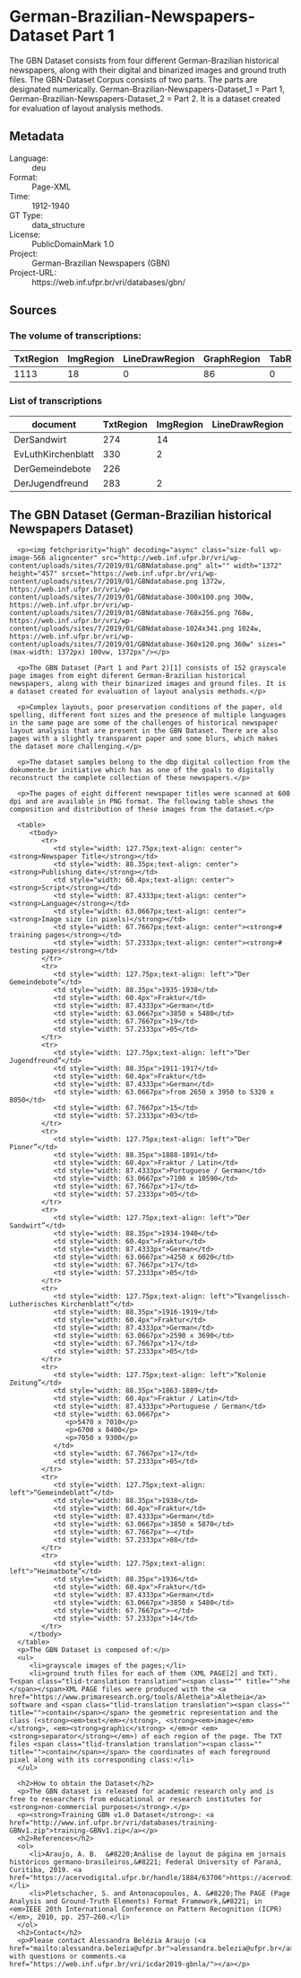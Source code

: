 <div>
   <h1 id="title">German-Brazilian-Newspapers-Dataset Part 1</h1>
   <p id="paragraph">The GBN Dataset consists from four different German-Brazilian historical
newspapers, along with their digital and binarized images and ground truth
files. The GBN-Dataset Corpus consists of two parts. 
The parts are designated numerically. 
German-Brazilian-Newspapers-Dataset_1 = Part 1, 
German-Brazilian-Newspapers-Dataset_2 = Part 2.
It is a dataset created for evaluation of layout analysis methods.
</p>
   <h2>Metadata</h2>
   <dl class="grid">
      <dt id="Language">Language:</dt>
      <dd>deu</dd>
      <dt id="Format">Format:</dt>
      <dd>Page-XML</dd>
      <dt id="Time">Time:</dt>
      <dd>1912-1940</dd>
      <dt id="GTT">GT Type:</dt>
      <dd>data_structure</dd>
      <dt id="License">License:</dt>
      <dd>PublicDomainMark 1.0</dd>
      <dt id="Project">Project:</dt>
      <dd>German-Brazilian Newspapers (GBN) </dd>
      <dt id="Project-URL">Project-URL:</dt>
      <dd>https://web.inf.ufpr.br/vri/databases/gbn/</dd>
   </dl>
   <h2>Sources</h2>
   <h3>The volume of transcriptions:</h3>
   <table id="table_id">
      <thead>
         <tr>
            <th>TxtRegion</th>
            <th>ImgRegion</th>
            <th>LineDrawRegion</th>
            <th>GraphRegion</th>
            <th>TabRegion</th>
            <th>ChartRegion</th>
            <th>SepRegion</th>
            <th>MathRegion</th>
            <th>ChemRegion</th>
            <th>MusicRegion</th>
            <th>AdRegion</th>
            <th>NoiseRegion</th>
            <th>UnkownRegion</th>
            <th>CustomRegion</th>
            <th>TextLine</th>
            <th>Page</th>
         </tr>
      </thead>
      <tbody>
         <tr>
            <td>1113</td>
            <td>18</td>
            <td>0</td>
            <td>86</td>
            <td>0</td>
            <td>0</td>
            <td>157</td>
            <td>0</td>
            <td>0</td>
            <td>0</td>
            <td>0</td>
            <td>0</td>
            <td>0</td>
            <td>0</td>
            <td>0</td>
            <td>68</td>
         </tr>
      </tbody>
   </table>
   <div id="transcriptions">
      <h3>List of transcriptions</h3>
      <div>
         <table id="table_id" class="display">
            <thead>
               <tr>
                  <th>document</th>
                  <th>TxtRegion</th>
                  <th>ImgRegion</th>
                  <th>LineDrawRegion</th>
                  <th>GraphRegion</th>
                  <th>TabRegion</th>
                  <th>ChartRegion</th>
                  <th>SepRegion</th>
                  <th>MathRegion</th>
                  <th>ChemRegion</th>
                  <th>MusicRegion</th>
                  <th>AdRegion</th>
                  <th>NoiseRegion</th>
                  <th>UnkownRegion</th>
                  <th>CustomRegion</th>
                  <th>TextLine</th>
                  <th>Page</th>
               </tr>
            </thead>
            <tbody>
               <tr>
                  <td>DerSandwirt</td>
                  <td>274</td>
                  <td>14</td>
                  <td/>
                  <td>24</td>
                  <td/>
                  <td/>
                  <td>65</td>
                  <td/>
                  <td/>
                  <td/>
                  <td/>
                  <td/>
                  <td/>
                  <td/>
                  <td/>
                  <td>17</td>
               </tr>
               <tr>
                  <td>EvLuthKirchenblatt</td>
                  <td>330</td>
                  <td>2</td>
                  <td/>
                  <td>19</td>
                  <td/>
                  <td/>
                  <td>34</td>
                  <td/>
                  <td/>
                  <td/>
                  <td/>
                  <td/>
                  <td/>
                  <td/>
                  <td/>
                  <td>17</td>
               </tr>
               <tr>
                  <td>DerGemeindebote</td>
                  <td>226</td>
                  <td/>
                  <td/>
                  <td>27</td>
                  <td/>
                  <td/>
                  <td>30</td>
                  <td/>
                  <td/>
                  <td/>
                  <td/>
                  <td/>
                  <td/>
                  <td/>
                  <td/>
                  <td>19</td>
               </tr>
               <tr>
                  <td>DerJugendfreund</td>
                  <td>283</td>
                  <td>2</td>
                  <td/>
                  <td>16</td>
                  <td/>
                  <td/>
                  <td>28</td>
                  <td/>
                  <td/>
                  <td/>
                  <td/>
                  <td/>
                  <td/>
                  <td/>
                  <td/>
                  <td>15</td>
               </tr>
            </tbody>
         </table>
      </div>
   </div>
   <div id="extent">
      <h2>The GBN Dataset (German-Brazilian historical Newspapers Dataset)</h2>
      
      <p><img fetchpriority="high" decoding="async" class="size-full wp-image-566 aligncenter" src="http://web.inf.ufpr.br/vri/wp-content/uploads/sites/7/2019/01/GBNdatabase.png" alt="" width="1372" height="457" srcset="https://web.inf.ufpr.br/vri/wp-content/uploads/sites/7/2019/01/GBNdatabase.png 1372w, https://web.inf.ufpr.br/vri/wp-content/uploads/sites/7/2019/01/GBNdatabase-300x100.png 300w, https://web.inf.ufpr.br/vri/wp-content/uploads/sites/7/2019/01/GBNdatabase-768x256.png 768w, https://web.inf.ufpr.br/vri/wp-content/uploads/sites/7/2019/01/GBNdatabase-1024x341.png 1024w, https://web.inf.ufpr.br/vri/wp-content/uploads/sites/7/2019/01/GBNdatabase-360x120.png 360w" sizes="(max-width: 1372px) 100vw, 1372px"/></p>
      
      <p>The GBN Dataset (Part 1 and Part 2)[1] consists of 152 grayscale page images from eight diferent German-Brazilian historical newspapers, along with their binarized images and ground files. It is a dataset created for evaluation of layout analysis methods.</p>

      <p>Complex layouts, poor preservation conditions of the paper, old spelling, different font sizes and the presence of multiple languages in the same page are some of the challenges of historical newspaper layout analysis that are present in the GBN Dataset. There are also pages with a slightly transparent paper and some blurs, which makes the dataset more challenging.</p>
      
      <p>The dataset samples belong to the dbp digital collection from the dokumente.br initiative which has as one of the goals to digitally reconstruct the complete collection of these newspapers.</p>
      
      <p>The pages of eight different newspaper titles were scanned at 600 dpi and are available in PNG format. The following table shows the composition and distribution of these images from the dataset.</p>
      
      <table>
         <tbody>
            <tr>
               <td style="width: 127.75px;text-align: center"><strong>Newspaper Title</strong></td>
               <td style="width: 88.35px;text-align: center"><strong>Publishing date</strong></td>
               <td style="width: 60.4px;text-align: center"><strong>Script</strong></td>
               <td style="width: 87.4333px;text-align: center"><strong>Language</strong></td>
               <td style="width: 63.0667px;text-align: center"><strong>Image size (in pixels)</strong></td>
               <td style="width: 67.7667px;text-align: center"><strong># training pages</strong></td>
               <td style="width: 57.2333px;text-align: center"><strong># testing pages</strong></td>
            </tr>
            <tr>
               <td style="width: 127.75px;text-align: left">“Der Gemeindebote”</td>
               <td style="width: 88.35px">1935-1938</td>
               <td style="width: 60.4px">Fraktur</td>
               <td style="width: 87.4333px">German</td>
               <td style="width: 63.0667px">3850 x 5480</td>
               <td style="width: 67.7667px">19</td>
               <td style="width: 57.2333px">05</td>
            </tr>
            <tr>
               <td style="width: 127.75px;text-align: left">“Der Jugendfreund”</td>
               <td style="width: 88.35px">1911-1917</td>
               <td style="width: 60.4px">Fraktur</td>
               <td style="width: 87.4333px">German</td>
               <td style="width: 63.0667px">from 2650 x 3950 to 5320 x 8050</td>
               <td style="width: 67.7667px">15</td>
               <td style="width: 57.2333px">03</td>
            </tr>
            <tr>
               <td style="width: 127.75px;text-align: left">“Der Pioner”</td>
               <td style="width: 88.35px">1888-1891</td>
               <td style="width: 60.4px">Fraktur / Latin</td>
               <td style="width: 87.4333px">Portuguese / German</td>
               <td style="width: 63.0667px">7100 x 10590</td>
               <td style="width: 67.7667px">17</td>
               <td style="width: 57.2333px">05</td>
            </tr>
            <tr>
               <td style="width: 127.75px;text-align: left">“Der Sandwirt”</td>
               <td style="width: 88.35px">1934-1940</td>
               <td style="width: 60.4px">Fraktur</td>
               <td style="width: 87.4333px">German</td>
               <td style="width: 63.0667px">4250 x 6020</td>
               <td style="width: 67.7667px">17</td>
               <td style="width: 57.2333px">05</td>
            </tr>
            <tr>
               <td style="width: 127.75px;text-align: left">“Evangelissch-Lutherisches Kirchenblatt”</td>
               <td style="width: 88.35px">1916-1919</td>
               <td style="width: 60.4px">Fraktur</td>
               <td style="width: 87.4333px">German</td>
               <td style="width: 63.0667px">2590 x 3690</td>
               <td style="width: 67.7667px">17</td>
               <td style="width: 57.2333px">05</td>
            </tr>
            <tr>
               <td style="width: 127.75px;text-align: left">“Kolonie Zeitung”</td>
               <td style="width: 88.35px">1863-1889</td>
               <td style="width: 60.4px">Fraktur / Latin</td>
               <td style="width: 87.4333px">Portuguese / German</td>
               <td style="width: 63.0667px">
                  <p>5470 x 7010</p>
                  <p>6700 x 8400</p>
                  <p>7050 x 9300</p>
               </td>
               <td style="width: 67.7667px">17</td>
               <td style="width: 57.2333px">05</td>
            </tr>
            <tr>
               <td style="width: 127.75px;text-align: left">“Gemeindeblatt”</td>
               <td style="width: 88.35px">1938</td>
               <td style="width: 60.4px">Fraktur</td>
               <td style="width: 87.4333px">German</td>
               <td style="width: 63.0667px">3850 x 5870</td>
               <td style="width: 67.7667px">–</td>
               <td style="width: 57.2333px">08</td>
            </tr>
            <tr>
               <td style="width: 127.75px;text-align: left">“Heimatbote”</td>
               <td style="width: 88.35px">1936</td>
               <td style="width: 60.4px">Fraktur</td>
               <td style="width: 87.4333px">German</td>
               <td style="width: 63.0667px">3850 x 5480</td>
               <td style="width: 67.7667px">–</td>
               <td style="width: 57.2333px">14</td>
            </tr>
         </tbody>
      </table>
      <p>The GBN Dataset is composed of:</p>
      <ul>
         <li>grayscale images of the pages;</li>
         <li>ground truth files for each of them (XML PAGE[2] and TXT). T<span class="tlid-translation translation"><span class="" title="">he </span></span>XML PAGE files were produced with the <a href="https://www.primaresearch.org/tools/Aletheia">Aletheia</a> software and <span class="tlid-translation translation"><span class="" title="">contain</span></span> the geometric representation and the class (<strong><em>text</em></strong>, <strong><em>image</em></strong>, <em><strong>graphic</strong> </em>or <em><strong>separator</strong></em>) of each region of the page. The TXT files <span class="tlid-translation translation"><span class="" title="">contain</span></span> the coordinates of each foreground pixel along with its corresponding class:</li>
      </ul>
      
      <h2>How to obtain the Dataset</h2>
      <p>The GBN dataset is released for academic research only and is free to researchers from educational or research institutes for <strong>non-commercial purposes</strong>.</p>
      <p><strong>Training GBN v1.0 Dataset</strong>: <a href="http://www.inf.ufpr.br/vri/databases/training-GBNv1.zip">training-GBNv1.zip</a></p>
      <h2>References</h2>
      <ol>
         <li>Araujo, A. B.  &#8220;Análise de layout de página em jornais históricos germano-brasileiros,&#8221; Federal University of Paraná, Curitiba, 2019. <a href="https://acervodigital.ufpr.br/handle/1884/63706">https://acervodigital.ufpr.br/handle/1884/63706</a></li>
         <li>Pletschacher, S. and Antonacopoulos, A. &#8220;The PAGE (Page Analysis and Ground-Truth Elements) Format Framework,&#8221; in <em>IEEE 20th International Conference on Pattern Recognition (ICPR)</em>, 2010, pp. 257–260.</li>
      </ol>
      <h2>Contact</h2>
      <p>Please contact Alessandra Belézia Araujo (<a href="mailto:alessandra.belezia@ufpr.br">alessandra.belezia@ufpr.br</a>) with questions or comments.<a href="https://web.inf.ufpr.br/vri/icdar2019-gbnla/"></a></p>
      
   </div>
</div>
